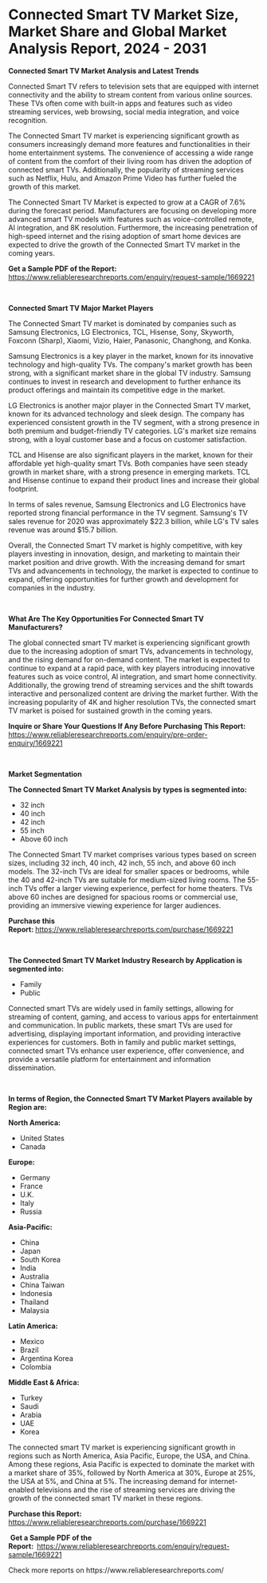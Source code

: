 <p><h1>Connected Smart TV Market Size, Market Share and Global Market Analysis Report, 2024 - 2031</h1></p><p><strong>Connected Smart TV Market Analysis and Latest Trends</strong></p>
<p><p>Connected Smart TV refers to television sets that are equipped with internet connectivity and the ability to stream content from various online sources. These TVs often come with built-in apps and features such as video streaming services, web browsing, social media integration, and voice recognition.</p><p>The Connected Smart TV market is experiencing significant growth as consumers increasingly demand more features and functionalities in their home entertainment systems. The convenience of accessing a wide range of content from the comfort of their living room has driven the adoption of connected smart TVs. Additionally, the popularity of streaming services such as Netflix, Hulu, and Amazon Prime Video has further fueled the growth of this market.</p><p>The Connected Smart TV Market is expected to grow at a CAGR of 7.6% during the forecast period. Manufacturers are focusing on developing more advanced smart TV models with features such as voice-controlled remote, AI integration, and 8K resolution. Furthermore, the increasing penetration of high-speed internet and the rising adoption of smart home devices are expected to drive the growth of the Connected Smart TV market in the coming years.</p></p>
<p><strong>Get a Sample PDF of the Report:&nbsp;</strong> <a href="https://www.reliableresearchreports.com/enquiry/request-sample/1669221">https://www.reliableresearchreports.com/enquiry/request-sample/1669221</a></p>
<p>&nbsp;</p>
<p><strong>Connected Smart TV Major Market Players</strong></p>
<p><p>The Connected Smart TV market is dominated by companies such as Samsung Electronics, LG Electronics, TCL, Hisense, Sony, Skyworth, Foxconn (Sharp), Xiaomi, Vizio, Haier, Panasonic, Changhong, and Konka. </p><p>Samsung Electronics is a key player in the market, known for its innovative technology and high-quality TVs. The company's market growth has been strong, with a significant market share in the global TV industry. Samsung continues to invest in research and development to further enhance its product offerings and maintain its competitive edge in the market.</p><p>LG Electronics is another major player in the Connected Smart TV market, known for its advanced technology and sleek design. The company has experienced consistent growth in the TV segment, with a strong presence in both premium and budget-friendly TV categories. LG's market size remains strong, with a loyal customer base and a focus on customer satisfaction.</p><p>TCL and Hisense are also significant players in the market, known for their affordable yet high-quality smart TVs. Both companies have seen steady growth in market share, with a strong presence in emerging markets. TCL and Hisense continue to expand their product lines and increase their global footprint.</p><p>In terms of sales revenue, Samsung Electronics and LG Electronics have reported strong financial performance in the TV segment. Samsung's TV sales revenue for 2020 was approximately $22.3 billion, while LG's TV sales revenue was around $15.7 billion.</p><p>Overall, the Connected Smart TV market is highly competitive, with key players investing in innovation, design, and marketing to maintain their market position and drive growth. With the increasing demand for smart TVs and advancements in technology, the market is expected to continue to expand, offering opportunities for further growth and development for companies in the industry.</p></p>
<p>&nbsp;</p>
<p><strong>What Are The Key Opportunities For Connected Smart TV Manufacturers?</strong></p>
<p><p>The global connected smart TV market is experiencing significant growth due to the increasing adoption of smart TVs, advancements in technology, and the rising demand for on-demand content. The market is expected to continue to expand at a rapid pace, with key players introducing innovative features such as voice control, AI integration, and smart home connectivity. Additionally, the growing trend of streaming services and the shift towards interactive and personalized content are driving the market further. With the increasing popularity of 4K and higher resolution TVs, the connected smart TV market is poised for sustained growth in the coming years.</p></p>
<p><strong>Inquire or Share Your Questions If Any Before Purchasing This Report:</strong> <a href="https://www.reliableresearchreports.com/enquiry/pre-order-enquiry/1669221">https://www.reliableresearchreports.com/enquiry/pre-order-enquiry/1669221</a></p>
<p>&nbsp;</p>
<p><strong>Market Segmentation</strong></p>
<p><strong>The Connected Smart TV Market Analysis by types is segmented into:</strong></p>
<p><ul><li>32 inch</li><li>40 inch</li><li>42 inch</li><li>55 inch</li><li>Above 60 inch</li></ul></p>
<p><p>The Connected Smart TV market comprises various types based on screen sizes, including 32 inch, 40 inch, 42 inch, 55 inch, and above 60 inch models. The 32-inch TVs are ideal for smaller spaces or bedrooms, while the 40 and 42-inch TVs are suitable for medium-sized living rooms. The 55-inch TVs offer a larger viewing experience, perfect for home theaters. TVs above 60 inches are designed for spacious rooms or commercial use, providing an immersive viewing experience for larger audiences.</p></p>
<p><strong>Purchase this Report:&nbsp;</strong><a href="https://www.reliableresearchreports.com/purchase/1669221">https://www.reliableresearchreports.com/purchase/1669221</a></p>
<p>&nbsp;</p>
<p><strong>The Connected Smart TV Market Industry Research by Application is segmented into:</strong></p>
<p><ul><li>Family</li><li>Public</li></ul></p>
<p><p>Connected smart TVs are widely used in family settings, allowing for streaming of content, gaming, and access to various apps for entertainment and communication. In public markets, these smart TVs are used for advertising, displaying important information, and providing interactive experiences for customers. Both in family and public market settings, connected smart TVs enhance user experience, offer convenience, and provide a versatile platform for entertainment and information dissemination.</p></p>
<p>&nbsp;</p>
<p><strong>In terms of Region, the Connected Smart TV Market Players available by Region are:</strong></p>
<p>
    <p> <strong> North America: </strong>
        <ul>
            <li>United States</li>
            <li>Canada</li>
        </ul>
        </p> 
    <p> <strong> Europe: </strong>
        <ul>
            <li>Germany</li>
            <li>France</li>
            <li>U.K.</li>
            <li>Italy</li>
            <li>Russia</li>
        </ul>
        </p> 
    <p> <strong> Asia-Pacific: </strong>
        <ul>
            <li>China</li>
            <li>Japan</li>
            <li>South Korea</li>
            <li>India</li>
            <li>Australia</li>
            <li>China Taiwan</li>
            <li>Indonesia</li>
            <li>Thailand</li>
            <li>Malaysia</li>
        </ul>
        </p> 
    <p> <strong> Latin America: </strong>
        <ul>
            <li>Mexico</li>
            <li>Brazil</li>
            <li>Argentina Korea</li>
            <li>Colombia</li>
        </ul>
        </p> 
    <p> <strong> Middle East & Africa: </strong>
        <ul>
            <li>Turkey</li>
            <li>Saudi</li>
            <li>Arabia</li>
            <li>UAE</li>
            <li>Korea</li>
        </ul>
    </p>
    </p>
<p><p>The connected smart TV market is experiencing significant growth in regions such as North America, Asia Pacific, Europe, the USA, and China. Among these regions, Asia Pacific is expected to dominate the market with a market share of 35%, followed by North America at 30%, Europe at 25%, the USA at 5%, and China at 5%. The increasing demand for internet-enabled televisions and the rise of streaming services are driving the growth of the connected smart TV market in these regions.</p></p>
<p><strong>Purchase this Report: </strong><a href="https://www.reliableresearchreports.com/purchase/1669221">https://www.reliableresearchreports.com/purchase/1669221</a></p>
<p>&nbsp;<strong>Get a Sample PDF of the Report:&nbsp;&nbsp;</strong><a href="https://www.reliableresearchreports.com/enquiry/request-sample/1669221">https://www.reliableresearchreports.com/enquiry/request-sample/1669221</a></p>
<p><strong></strong></p>
<p>Check more reports on https://www.reliableresearchreports.com/</p>